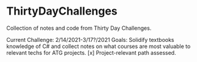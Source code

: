 # ThirtyDayChallenges
Collection of notes and code from Thirty Day Challenges.

Current Challenge: 2/14/2021-3/17?/2021
Goals: Solidify textbooks knowledge of C# and collect notes on what courses are most valuable to relevant techs for ATG projects.
[x] Project-relevant path assessed.
